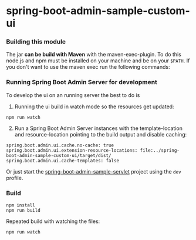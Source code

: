 # spring-boot-admin-sample-custom-ui

### Building this module

The jar **can be build with Maven** with the maven-exec-plugin. To do this node.js and npm must be installed on your machine and be on your `$PATH`.
If you don't want to use the maven exec run the following commands:

### Running Spring Boot Admin Server for development

To develop the ui on an running server the best to do is

1. Running the ui build in watch mode so the resources get updated:

```shell
npm run watch
```

2. Run a Spring Boot Admin Server instances with the template-location and resource-location pointing to the build output and disable caching:

```
spring.boot.admin.ui.cache.no-cache: true
spring.boot.admin.ui.extension-resource-locations: file:../spring-boot-admin-sample-custom-ui/target/dist/
spring.boot.admin.ui.cache-templates: false
```

Or just start the [spring-boot-admin-sample-servlet](../spring-boot-admin-sample-servlet) project using the `dev` profile.

### Build

```shell
npm install
npm run build
```

Repeated build with watching the files:

```shell
npm run watch
```
